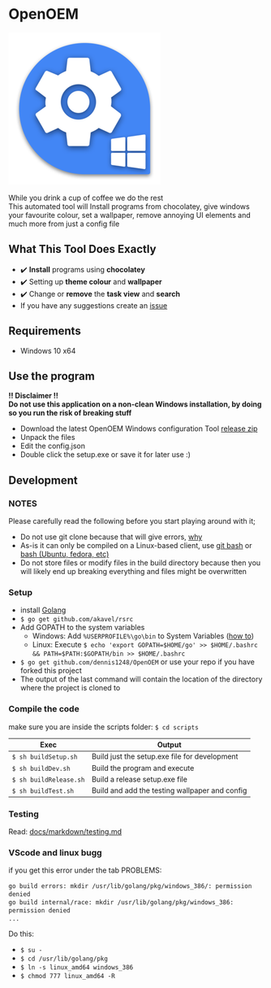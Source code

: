 # OpenOEM
![Project logo](/src/icon-small.png?raw=true "Project logo")

While you drink a cup of coffee we do the rest  
This automated tool will Install programs from chocolatey, give windows your favourite colour, set a wallpaper, remove annoying UI elements and much more from just a config file

## What This Tool Does Exactly
- :heavy_check_mark: **Install** programs using **chocolatey** 
- :heavy_check_mark: Setting up **theme colour** and **wallpaper**  
- :heavy_check_mark: Change or **remove** the **task view** and **search**
- If you have any suggestions create an [issue](https://github.com/dennis1248/OpenOEM/issues)

## Requirements
- Windows 10 x64  

## Use the program
**!! Disclaimer !!**  
**Do not use this application on a non-clean Windows installation, by doing so you run the risk of breaking stuff**
- Download the latest OpenOEM Windows configuration Tool [release zip](https://github.com/dennis1248/OpenOEM/releases)
- Unpack the files
- Edit the config.json
- Double click the setup.exe or save it for later use :)

## Development
### NOTES
Please carefully read the following before you start playing around with it;
- Do not use git clone because that will give errors, [why](https://stackoverflow.com/questions/26942150/importing-go-files-in-same-folder)
-  As-is it can only be compiled on a Linux-based client, use [git bash](https://git-scm.com/downloads) or [bash (Ubuntu, fedora, etc)](https://docs.microsoft.com/en-us/windows/wsl/install-win10)
- Do not store files or modify files in the build directory because then you will likely end up breaking everything and files might be overwritten
### Setup
- install [Golang](https://golang.org/dl/)
- `$ go get github.com/akavel/rsrc`
- Add GOPATH to the system variables
  - Windows: Add `%USERPROFILE%\go\bin` to System Variables ([how to](https://www.java.com/en/download/help/path.xml))
  - Linux: Execute `$ echo 'export GOPATH=$HOME/go' >> $HOME/.bashrc && PATH=$PATH:$GOPATH/bin >> $HOME/.bashrc`
- `$ go get github.com/dennis1248/OpenOEM` or use your repo if you have forked this project
- The output of the last command will contain the location of the directory where the project is cloned to
### Compile the code
make sure you are inside the scripts folder: `$ cd scripts`  

Exec | Output
--- | ---
`$ sh buildSetup.sh` | Build just the setup.exe file for development  
`$ sh buildDev.sh` | Build the program and execute  
`$ sh buildRelease.sh` | Build a release setup.exe file  
`$ sh buildTest.sh` | Build and add the testing wallpaper and config
  
### Testing
Read: [docs/markdown/testing.md](https://github.com/dennis1248/OpenOEM/blob/master/docs/markdown/testing.md)

### VScode and linux bugg
if you get this error under the tab PROBLEMS:  
```
go build errors: mkdir /usr/lib/golang/pkg/windows_386/: permission denied
go build internal/race: mkdir /usr/lib/golang/pkg/windows_386: permission denied
...
```  
Do this:
- `$ su -`
- `$ cd /usr/lib/golang/pkg`
- `$ ln -s linux_amd64 windows_386`
- `$ chmod 777 linux_amd64 -R`
